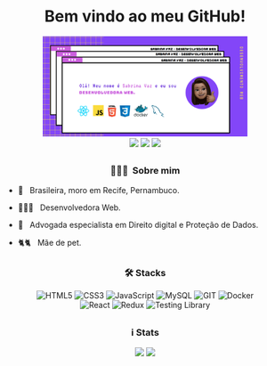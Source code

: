 <div align="center">
<h1 size="7"> Bem vindo ao meu GitHub! </h1>
  <img height="180em" src="public/header.png"/>
</div>

<div align="center">
  <a href = "mailto:sabrina.vaz.c@gmail.com"><img src="https://img.shields.io/badge/-Gmail-%23333?style=for-the-badge&logo=gmail&logoColor=white" target="_blank" class="ext" rel="noreferrer"></a>
  <a href="https://www.linkedin.com/in/sabrinavazc/" target="_blank" class="ext" rel="noreferrer"><img src="https://img.shields.io/badge/-LinkedIn-%230077B5?style=for-the-badge&logo=linkedin&logoColor=white" target="_blank" class="ext" rel="noreferrer"></a>
   <a href="" target="_blank" class="ext" rel="noreferrer"><img src="https://img.shields.io/badge/-PORTFOLIO-%353b3Ac?style=for-the-badge&logo=react&logoColor=white" target="_blank" class="ext" rel="noreferrer"></a>
</div>

  ## 
<h3  align="center"> 👩🏽‍💻 &nbsp;Sobre mim </h3>

- 🔺 &nbsp; Brasileira, moro em Recife, Pernambuco.
- 👩🏽‍💻 &nbsp; Desenvolvedora Web.
- 💼 &nbsp; Advogada especialista em Direito digital e Proteção de Dados.
- 🐈🐈 &nbsp; Mãe de pet.
  
  ## 
</div>
<div align="center">
<h3> 🛠 Stacks</h3>
<img
src="https://img.shields.io/badge/HTML5-E34F26?style=for-the-badge&logo=html5&logoColor=white"
alt="HTML5"/>
<img
src="https://img.shields.io/badge/CSS3-1572B6?style=for-the-badge&logo=css3&logoColor=white"
alt="CSS3"/>
<img
src="https://img.shields.io/badge/JavaScript-F7DF1E?style=for-the-badge&logo=javascript&logoColor=black"
alt="JavaScript"/>  
    <img
    src="https://img.shields.io/badge/MySQL-005C84?style=for-the-badge&logo=mysql&logoColor=white"
    alt="MySQL"
  />
  <img alt="GIT" title="GIT" src="https://img.shields.io/badge/GIT-000000?style=for-the-badge&logo=git&logoColor=F05032" />
	<img
    src="https://img.shields.io/badge/Docker-2496ED?style=for-the-badge&logo=docker&logoColor=white"
    alt="Docker"
  />
</div>
<div align="center">
<img
src="https://img.shields.io/badge/React-20232A?style=for-the-badge&logo=react&logoColor=61DAFB"
alt="React"
  />
  <img
    src="https://img.shields.io/badge/Redux-593D88?style=for-the-badge&logo=redux&logoColor=white"
    alt="Redux"
  />
  <img
    src="https://img.shields.io/badge/testing%20library-323330?style=for-the-badge&logo=testing-library&logoColor=red"
    alt="Testing Library"
  />
  </div>

##
<h3  align="center"> ℹ️ Stats </h3>
<div align="center">
  <img height="180em" src="https://github-readme-stats.vercel.app/api?username=sabrinavazc&show_icons=true&theme=shades-of-purple&include_all_commits=true&count_private=true"/>
  <img height="180em" src="https://github-readme-stats.vercel.app/api/top-langs/?username=sabrinavazc&langs_count=7&theme=shades-of-purple"/>
</div>
